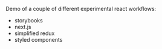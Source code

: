 Demo of a couple of different experimental react workflows:
- storybooks
- next.js
- simplified redux
- styled components
